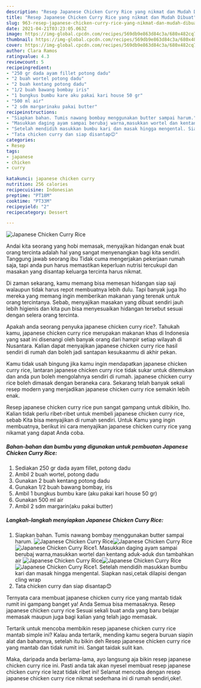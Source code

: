 ```yaml
---
description: "Resep Japanese Chicken Curry Rice yang nikmat dan Mudah Dibuat"
title: "Resep Japanese Chicken Curry Rice yang nikmat dan Mudah Dibuat"
slug: 963-resep-japanese-chicken-curry-rice-yang-nikmat-dan-mudah-dibuat
date: 2021-04-21T03:23:05.063Z
image: https://img-global.cpcdn.com/recipes/569db9e863d84c3a/680x482cq70/japanese-chicken-curry-rice-foto-resep-utama.jpg
thumbnail: https://img-global.cpcdn.com/recipes/569db9e863d84c3a/680x482cq70/japanese-chicken-curry-rice-foto-resep-utama.jpg
cover: https://img-global.cpcdn.com/recipes/569db9e863d84c3a/680x482cq70/japanese-chicken-curry-rice-foto-resep-utama.jpg
author: Clara Ramos
ratingvalue: 4.3
reviewcount: 5
recipeingredient:
- "250 gr dada ayam fillet potong dadu"
- "2 buah wortel potong dadu"
- "2 buah kentang potong dadu"
- "1/2 buah bawang bombay iris"
- "1 bungkus bumbu kare aku pakai kari house 50 gr"
- "500 ml air"
- "2 sdm margarinaku pakai butter"
recipeinstructions:
- "Siapkan bahan. Tumis nawang bombay menggunakan butter sampai harum."
- "Masukkan daging ayam sampai berubaj warna,masukkan wortel dan kentang aduk-aduk dsn tambahkan air"
- "Setelah mendidih masukkan bumbu kari dan masak hingga mengental. Siapkan nasi,cetak dilapisi dengan cling wrap"
- "Tata chicken curry dan siap disantap😊"
categories:
- Resep
tags:
- japanese
- chicken
- curry

katakunci: japanese chicken curry 
nutrition: 256 calories
recipecuisine: Indonesian
preptime: "PT18M"
cooktime: "PT33M"
recipeyield: "2"
recipecategory: Dessert

---
```



![Japanese Chicken Curry Rice](https://img-global.cpcdn.com/recipes/569db9e863d84c3a/680x482cq70/japanese-chicken-curry-rice-foto-resep-utama.jpg)

Andai kita seorang yang hobi memasak, menyajikan hidangan enak buat orang tercinta adalah hal yang sangat menyenangkan bagi kita sendiri. Tanggung jawab seorang ibu Tidak cuma mengerjakan pekerjaan rumah saja, tapi anda pun harus memastikan keperluan nutrisi tercukupi dan masakan yang disantap keluarga tercinta harus nikmat.

Di zaman  sekarang, kamu memang bisa memesan hidangan siap saji walaupun tidak harus repot membuatnya lebih dulu. Tapi banyak juga lho mereka yang memang ingin memberikan makanan yang terenak untuk orang tercintanya. Sebab, menyajikan masakan yang dibuat sendiri jauh lebih higienis dan kita pun bisa menyesuaikan hidangan tersebut sesuai dengan selera orang tercinta. 



Apakah anda seorang penyuka japanese chicken curry rice?. Tahukah kamu, japanese chicken curry rice merupakan makanan khas di Indonesia yang saat ini disenangi oleh banyak orang dari hampir setiap wilayah di Nusantara. Kalian dapat menyajikan japanese chicken curry rice hasil sendiri di rumah dan boleh jadi santapan kesukaanmu di akhir pekan.

Kamu tidak usah bingung jika kamu ingin mendapatkan japanese chicken curry rice, lantaran japanese chicken curry rice tidak sukar untuk ditemukan dan anda pun boleh mengolahnya sendiri di rumah. japanese chicken curry rice boleh dimasak dengan beraneka cara. Sekarang telah banyak sekali resep modern yang menjadikan japanese chicken curry rice semakin lebih enak.

Resep japanese chicken curry rice pun sangat gampang untuk dibikin, lho. Kalian tidak perlu ribet-ribet untuk membeli japanese chicken curry rice, sebab Kita bisa menyajikan di rumah sendiri. Untuk Kamu yang ingin membuatnya, berikut ini cara menyajikan japanese chicken curry rice yang nikamat yang dapat Anda coba.

<!--inarticleads1-->

##### Bahan-bahan dan bumbu yang digunakan untuk pembuatan Japanese Chicken Curry Rice:

1. Sediakan 250 gr dada ayam fillet, potong dadu
1. Ambil 2 buah wortel, potong dadu
1. Gunakan 2 buah kentang potong dadu
1. Gunakan 1/2 buah bawang bombay, iris
1. Ambil 1 bungkus bumbu kare (aku pakai kari house 50 gr)
1. Gunakan 500 ml air
1. Ambil 2 sdm margarin(aku pakai butter)




<!--inarticleads2-->

##### Langkah-langkah menyiapkan Japanese Chicken Curry Rice:

1. Siapkan bahan. Tumis nawang bombay menggunakan butter sampai harum.
<img src="https://img-global.cpcdn.com/steps/3bc090d42c17e976/160x128cq70/japanese-chicken-curry-rice-langkah-memasak-1-foto.jpg" alt="Japanese Chicken Curry Rice"><img src="https://img-global.cpcdn.com/steps/6d4cc72ae5a353ad/160x128cq70/japanese-chicken-curry-rice-langkah-memasak-1-foto.jpg" alt="Japanese Chicken Curry Rice"><img src="https://img-global.cpcdn.com/steps/024c85ac453fde6c/160x128cq70/japanese-chicken-curry-rice-langkah-memasak-1-foto.jpg" alt="Japanese Chicken Curry Rice">1. Masukkan daging ayam sampai berubaj warna,masukkan wortel dan kentang aduk-aduk dsn tambahkan air
<img src="https://img-global.cpcdn.com/steps/f018b8791fff2167/160x128cq70/japanese-chicken-curry-rice-langkah-memasak-2-foto.jpg" alt="Japanese Chicken Curry Rice"><img src="https://img-global.cpcdn.com/steps/654446adc6f1efdb/160x128cq70/japanese-chicken-curry-rice-langkah-memasak-2-foto.jpg" alt="Japanese Chicken Curry Rice"><img src="https://img-global.cpcdn.com/steps/b8b994c3fcfd4213/160x128cq70/japanese-chicken-curry-rice-langkah-memasak-2-foto.jpg" alt="Japanese Chicken Curry Rice">1. Setelah mendidih masukkan bumbu kari dan masak hingga mengental. Siapkan nasi,cetak dilapisi dengan cling wrap
1. Tata chicken curry dan siap disantap😊




Ternyata cara membuat japanese chicken curry rice yang mantab tidak rumit ini gampang banget ya! Anda Semua bisa memasaknya. Resep japanese chicken curry rice Sesuai sekali buat anda yang baru belajar memasak maupun juga bagi kalian yang telah jago memasak.

Tertarik untuk mencoba membikin resep japanese chicken curry rice mantab simple ini? Kalau anda tertarik, mending kamu segera buruan siapin alat dan bahannya, setelah itu bikin deh Resep japanese chicken curry rice yang mantab dan tidak rumit ini. Sangat taidak sulit kan. 

Maka, daripada anda berlama-lama, ayo langsung aja bikin resep japanese chicken curry rice ini. Pasti anda tak akan nyesel membuat resep japanese chicken curry rice lezat tidak ribet ini! Selamat mencoba dengan resep japanese chicken curry rice nikmat sederhana ini di rumah sendiri,oke!.

